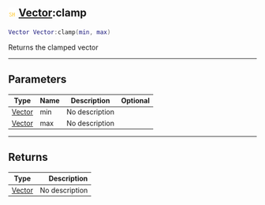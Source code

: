 ## ![shared](../../.gitbook/assets/shared.png) [Vector](https://iaswiki.rawr.dev/readme/vector):clamp

```lua
Vector Vector:clamp(min, max)
```

Returns the clamped vector

------
## Parameters

| Type   | Name | Description | Optional |
| ------ | ---- | ----------- | -------: |
| [Vector](https://iaswiki.rawr.dev/readme/vector) | min | No description |  |
| [Vector](https://iaswiki.rawr.dev/readme/vector) | max | No description |  |


------
## Returns

| Type   | Description |
| ------ | ----------: |
| [Vector](https://iaswiki.rawr.dev/readme/vector) | No description |

